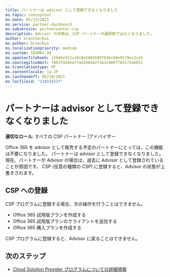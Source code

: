 ```yaml
---
title: パートナーは advisor として登録できなくなりました
ms.topic: conceptual
ms.date: 05/13/2021
ms.service: partner-dashboard
ms.subservice: partnercenter-csp
description: Advisor の状態は、CSP パートナーの選択肢ではなくなりました。
author: brentSerbus
ms.author: brserbus
ms.localizationpriority: medium
ms.custom: SEOMAY.20
ms.openlocfilehash: 1284dcb12ca9c8e2801b99fb56cb9e9179ec3ce5
ms.sourcegitcommit: 7063fdddee77ad2d8e627ab3c806f76d173ab652
ms.translationtype: MT
ms.contentlocale: ja-JP
ms.lasthandoff: 05/19/2021
ms.locfileid: "110154237"
---
```

# <a name="partners-can-no-longer-enroll-as-advisors"></a>パートナーは advisor として登録できなくなりました 

**適切なロール**: すべての CSP パートナー |アドバイザー

Office 365 を advisor として販売する予定のパートナーにとっては、この機能は不要になりました。 パートナーは advisor として登録できなくなりました。 現在、パートナーが Advisor の場合は、過去に Advisor として登録されていることが原因です。
CSP (任意の種類の CSP) に登録すると、Advisor の状態が上書きされます。

## <a name="enrolling-in-csp"></a>CSP への登録

CSP プログラムに登録する場合、次の操作を行うことはできません。

- Office 365 試用版プランを作成する
- Office 365 試用版プランのクライアントを追加する
- Office 365 購入プランを作成する

CSP プログラムに登録すると、Advisor に戻ることはできません。

## <a name="next-steps"></a>次のステップ

- [Cloud Solution Provider プログラムについての詳細情報](csp-overview.md)

